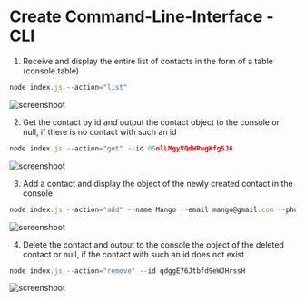 # Create Command-Line-Interface - CLI

1. Receive and display the entire list of contacts in the form of a table (console.table)  
``` javascript
node index.js --action="list"
```  
![screenshoot](https://monosnap.com/file/fP7al1pIms6rU95txhuaQwuvEuIFpI)

2. Get the contact by id and output the contact object to the console or null, if there is no contact with such an id  
```javascript
node index.js --action="get" --id 05olLMgyVQdWRwgKfg5J6
```  
![screenshoot](https://monosnap.com/file/5o3FnwEjtLMbkblr2L8APQbXAlBDCF)

3. Add a contact and display the object of the newly created contact in the console 
```javascript 
node index.js --action="add" --name Mango --email mango@gmail.com --phone 322-22-22
```  
![screenshoot](https://monosnap.com/file/9eoYQL81M78LR8ffTHweC3LhfWmgqE)  

4. Delete the contact and output to the console the object of the deleted contact or null, if the contact with such an id does not exist  
```javascript
node index.js --action="remove" --id qdggE76Jtbfd9eWJHrssH
```  
![screenshoot](https://monosnap.com/file/CpqKqsyLRvHCfbUdXoqFdm6zs02LUa)